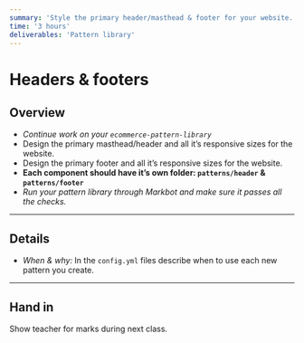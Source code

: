 ```yaml
---
summary: 'Style the primary header/masthead & footer for your website.'
time: '3 hours'
deliverables: 'Pattern library'
---
```


# Headers & footers

## Overview

- *Continue work on your `ecommerce-pattern-library`*
- Design the primary masthead/header and all it’s responsive sizes for the website.
- Design the primary footer and all it’s responsive sizes for the website.
- **Each component should have it’s own folder: `patterns/header` & `patterns/footer`**
- *Run your pattern library through Markbot and make sure it passes all the checks.*

---

## Details

- *When & why:* In the `config.yml` files describe when to use each new pattern you create.

---

## Hand in

Show teacher for marks during next class.
